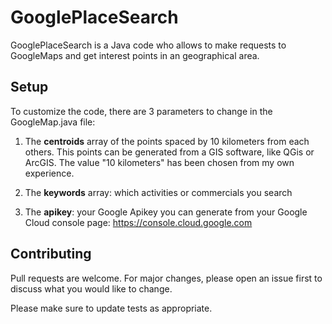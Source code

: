 # GooglePlaceSearch

GooglePlaceSearch is a Java code who allows to make requests to GoogleMaps and get interest points in an geographical area.

## Setup

To customize the code, there are 3 parameters to change in the GoogleMap.java file:

1. The **centroids** array of the points spaced by 10 kilometers from each others. This points can be generated from a GIS software, like QGis or ArcGIS. The value "10 kilometers" has been chosen from my own experience.

2. The **keywords** array: which activities or commercials you search

3. The **apikey**: your Google Apikey you can generate from your Google Cloud console page: https://console.cloud.google.com

## Contributing
Pull requests are welcome. For major changes, please open an issue first to discuss what you would like to change.

Please make sure to update tests as appropriate.

